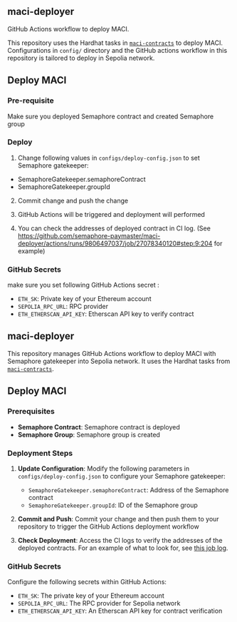 maci-deployer
-------------

GitHub Actions workflow to deploy MACI.

This repository uses the Hardhat tasks in [`maci-contracts`](https://github.com/privacy-scaling-explorations/maci/tree/dev/contracts) to deploy MACI. Configurations in `config/` directory and the GitHub actions workflow in this repository is tailored to deploy in Sepolia network.

## Deploy MACI

### Pre-requisite

Make sure you deployed Semaphore contract and created Semaphore group 

### Deploy

1. Change following values in `configs/deploy-config.json` to set Semaphore gatekeeper:

* SemaphoreGatekeeper.semaphoreContract
* SemaphoreGatekeeper.groupId

2. Commit change and push the change

3. GitHub Actions will be triggered and deployment will performed

4. You can check the addresses of deployed contract in CI log. (See https://github.com/semaphore-paymaster/maci-deployer/actions/runs/9806497037/job/27078340120#step:9:204 for example)

### GitHub Secrets

make sure you set following GitHub Actions secret :
 * `ETH_SK`: Private key of your Ethereum account
 * `SEPOLIA_RPC_URL`: RPC provider
 * `ETH_ETHERSCAN_API_KEY`: Etherscan API key to verify contract



maci-deployer
-------------

This repository manages GitHub Actions workflow to deploy MACI with Semaphore gatekeeper into Sepolia network. It uses the Hardhat tasks from [`maci-contracts`](https://github.com/privacy-scaling-explorations/maci/tree/dev/contracts).

## Deploy MACI

### Prerequisites

- **Semaphore Contract**: Semaphore contract is deployed
- **Semaphore Group**: Semaphore group is created

### Deployment Steps

1. **Update Configuration**:
   Modify the following parameters in `configs/deploy-config.json` to configure your Semaphore gatekeeper:
   - `SemaphoreGatekeeper.semaphoreContract`: Address of the Semaphore contract
   - `SemaphoreGatekeeper.groupId`: ID of the Semaphore group

2. **Commit and Push**:
   Commit your change and then push them to your repository to trigger the GitHub Actions deployment workflow

3. **Check Deployment**:
   Access the CI logs to verify the addresses of the deployed contracts. For an example of what to look for, see [this job log](https://github.com/semaphore-paymaster/maci-deployer/actions/runs/9806497037/job/27078340120#step:9:204).

### GitHub Secrets

Configure the following secrets within GitHub Actions:

- `ETH_SK`: The private key of your Ethereum account
- `SEPOLIA_RPC_URL`: The RPC provider for Sepolia network
- `ETH_ETHERSCAN_API_KEY`: An Etherscan API key for contract verification
